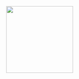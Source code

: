 <div>
  <a href=https://github.com/mastroczar>
<img height="180em" src=https://github-readme-stats.vercel.app/api?mastroczar
=anuraghazra&show_icons=true&theme=radical/>
